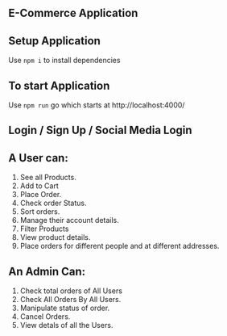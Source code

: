 ## E-Commerce Application

## Setup Application

Use `npm i` to install dependencies

## To start Application 

Use `npm run` go which starts at http://localhost:4000/

##  Login / Sign Up / Social Media Login 

## A User can: 

1. See all Products.
2. Add to Cart 
3. Place Order.
4. Check order Status.
5. Sort orders.
6. Manage their account details. 
7. Filter Products
8. View product details.
9. Place orders for different people and at different addresses.

## An Admin Can: 

1. Check total orders of All Users
2. Check All Orders By All Users.
3. Manipulate status of order. 
4. Cancel Orders.
5. View detals of all the Users.
